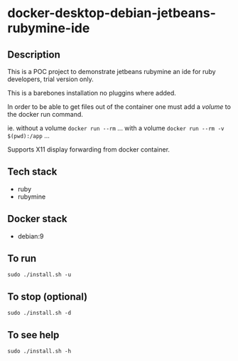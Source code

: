 # docker-desktop-debian-jetbeans-rubymine-ide

## Description
This is a POC project to demonstrate jetbeans rubymine an ide for ruby developers, trial version only.

This is a barebones installation no pluggins where added.

In order to be able to get files out of the container one must add a *volume* to the docker run command.

ie.
without a volume
`docker run --rm` ...
with a volume
`docker run --rm -v $(pwd):/app` ...

Supports X11 display forwarding from docker container.

## Tech stack
- ruby
- rubymine

## Docker stack
- debian:9

## To run
`sudo ./install.sh -u`

## To stop (optional)
`sudo ./install.sh -d`

## To see help
`sudo ./install.sh -h`